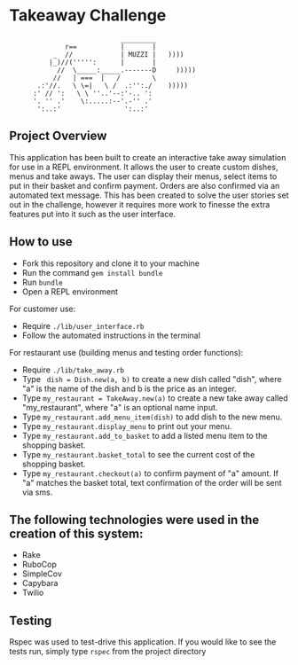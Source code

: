 Takeaway Challenge
==================
```
                            _________
              r==           |       |
           _  //            | MUZZI |   ))))
          |_)//(''''':      |       |
            //  \_____:_____.-------D     )))))
           //   | ===  |   /        \
       .:'//.   \ \=|   \ /  .:'':./    )))))
      :' // ':   \ \ ''..'--:'-.. ':
      '. '' .'    \:.....:--'.-'' .'
       ':..:'                ':..:'

 ```

 ## Project Overview ##

 This application has been built to create an interactive take away simulation for
 use in a REPL environment.
 It allows the user to create custom dishes, menus and take aways.
 The user can display their menus, select items to put in their basket and confirm payment.
 Orders are also confirmed via an automated text message.
 This has been created to solve the user stories set out in the challenge, however it requires more work to finesse the extra features put into it such as the user interface.

 ## How to use ##
 + Fork this repository and clone it to your machine
 + Run the command ``` gem install bundle ```
 + Run ``` bundle ```
 + Open a REPL environment

 For customer use:
 + Require ``` ./lib/user_interface.rb ```
 + Follow the automated instructions in the terminal

 For restaurant use (building menus and testing order functions):
 + Require ``` ./lib/take_away.rb ```
 + Type ``` dish = Dish.new(a, b)``` to create a new dish called "dish", where "a" is the name of the dish and b is the price as an integer.
 + Type ``` my_restaurant = TakeAway.new(a) ``` to create a new take away called "my_restaurant", where "a" is an optional name input.
 + Type ``` my_restaurant.add_menu_item(dish) ``` to add dish to the new menu.
 + Type ``` my_restaurant.display_menu ``` to print out your menu.
 + Type ``` my_restaurant.add_to_basket ``` to add a listed menu item to the shopping basket.
 + Type ``` my_restaurant.basket_total ``` to see the current cost of the shopping basket.
 + Type ``` my_restaurant.checkout(a) ``` to confirm payment of "a" amount. If "a" matches the basket total, text confirmation of the order will be sent via sms.

 ## The following technologies were used in the creation of this system: ##
 + Rake
 + RuboCop
 + SimpleCov
 + Capybara
 + Twilio

 ## Testing ##
 Rspec was used to test-drive this application.
 If you would like to see the tests run, simply type
 ``` rspec ```
 from the project directory

